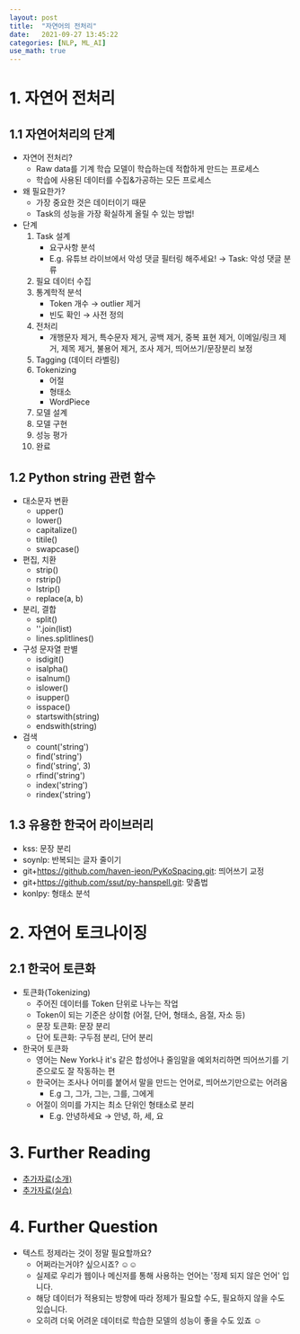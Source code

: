 ```yaml
---
layout: post
title:  "자연어의 전처리"
date:   2021-09-27 13:45:22
categories: [NLP, ML_AI]
use_math: true
---
```


# 1. 자연어 전처리
## 1.1 자연어처리의 단계
* 자연어 전처리?
    * Raw data를 기계 학습 모델이 학습하는데 적합하게 만드는 프로세스
    * 학습에 사용된 데이터를 수집&가공하는 모든 프로세스
* 왜 필요한가?
    * 가장 중요한 것은 데이터이기 때문
    * Task의 성능을 가장 확실하게 올릴 수 있는 방법!
* 단계
    1. Task 설계
        * 요구사항 분석 
        * E.g. 유튜브 라이브에서 악성 댓글 필터링 해주세요! $\rightarrow$ Task: 악성 댓글 분류 
    1. 필요 데이터 수집
    1. 통계학적 분석
        * Token 개수 $\rightarrow$ outlier 제거
        * 빈도 확인 $\rightarrow$ 사전 정의
    1. 전처리
        * 개행문자 제거, 특수문자 제거, 공백 제거, 중복 표현 제거, 이메일/링크 제거, 제목 제거, 불용어 제거, 조사 제거, 띄어쓰기/문장분리 보정
    1. Tagging (데이터 라벨링)
    1. Tokenizing
        * 어절
        * 형태소
        * WordPiece
    1. 모델 설계
    1. 모델 구현
    1. 성능 평가
    1. 완료

## 1.2 Python string 관련 함수
* 대소문자 변환
    * upper()
    * lower()
    * capitalize()
    * titile()
    * swapcase()
* 편집, 치환
    * strip()
    * rstrip()
    * lstrip()
    * replace(a, b)
* 분리, 결합
    * split()
    * ''.join(list)
    * lines.splitlines()
* 구성 문자열 판별
    * isdigit()
    * isalpha()
    * isalnum()
    * islower()
    * isupper()
    * isspace()
    * startswith(string)
    * endswith(string)
* 검색
    * count('string')
    * find('string')
    * find('string', 3)
    * rfind('string')
    * index('string')
    * rindex('string')

## 1.3 유용한 한국어 라이브러리
* kss: 문장 분리
* soynlp: 반복되는 글자 줄이기
* git+https://github.com/haven-jeon/PyKoSpacing.git: 띄어쓰기 교정
* git+https://github.com/ssut/py-hanspell.git: 맞춤법
* konlpy: 형태소 분석

# 2. 자연어 토크나이징
## 2.1 한국어 토큰화
* 토큰화(Tokenizing)
    * 주어진 데이터를 Token 단위로 나누는 작업
    * Token이 되는 기준은 상이함 (어절, 단어, 형태소, 음절, 자소 등)
    * 문장 토큰화: 문장 분리
    * 단어 토큰화: 구두점 분리, 단어 분리
* 한국어 토큰화
    * 영어는 New York나 it's 같은 합성어나 줄임말을 예외처리하면 띄어쓰기를 기준으로도 잘 작동하는 편
    * 한국어는 조사나 어미를 붙어서 말을 만드는 언어로, 띄어쓰기만으로는 어려움
        * E.g 그, 그가, 그는, 그를, 그에게
    * 어절이 의미를 가지는 최소 단위인 형태소로 분리
        * E.g. 안녕하세요 $\rightarrow$ 안녕, 하, 세, 요

# 3. Further Reading
* [추가자료(소개)](https://www.youtube.com/watch?v=9QW7QL8fvv0)
* [추가자료(실습)](https://www.youtube.com/watch?v=HIcXyyzefYQ)

# 4. Further Question
* 텍스트 정제라는 것이 정말 필요할까요?
    * 어쩌라는거야? 싶으시죠? ☺️☺️
    * 실제로 우리가 웹이나 메신저를 통해 사용하는 언어는 '정제 되지 않은 언어' 입니다.
    * 해당 데이터가 적용되는 방향에 따라 정제가 필요할 수도, 필요하지 않을 수도 있습니다.
    * 오히려 더욱 어려운 데이터로 학습한 모델의 성능이 좋을 수도 있죠 ☺️
 